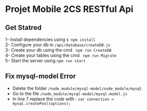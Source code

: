 # Projet Mobile 2CS RESTful Api

## Get Statred
1- Install dependencies using ````$ npm install```` <br>
2- Configure your db in ```/api/database/createDB.js```<br>
3- Create your db using the cmd ```` npm run CreateDB````<br> 
4- Create your tables using the cmd ```` npm run Migrate````<br> 
5- Start the server using ```npm run start```


## Fix mysql-model Error
 - Delete the folder ```/node_module/mysql-model/node_module/mysql```
 - Go to the file ```/node_module/mysql-model/mysql-model.js```
 - In line 7 replace the code with : ````var connection = mysql.createPool(options);````